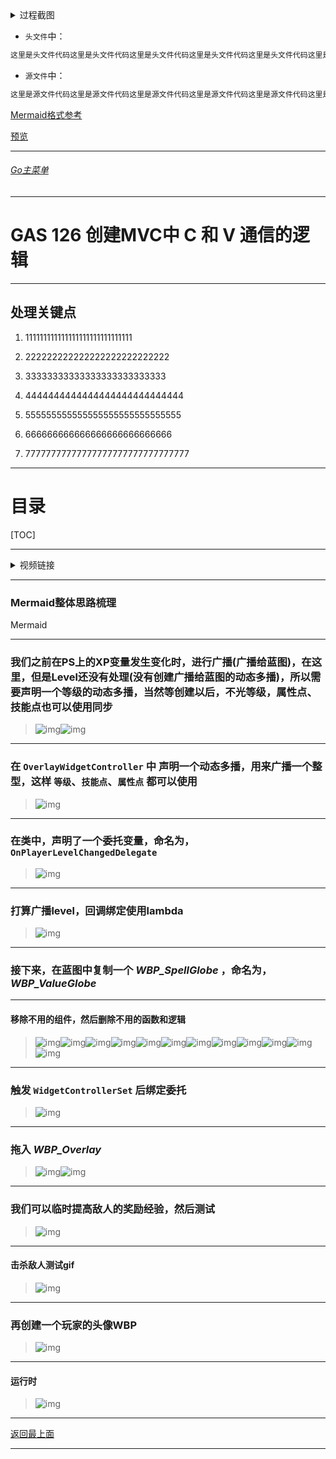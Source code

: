 <details>
<summary>过程截图</summary>

>

------

</details>




+ `头文件`中：
```cpp
这里是头文件代码这里是头文件代码这里是头文件代码这里是头文件代码这里是头文件代码这里是头文件代码
```

+ `源文件`中：
```cpp
这里是源文件代码这里是源文件代码这里是源文件代码这里是源文件代码这里是源文件代码这里是源文件代码
```

[Mermaid格式参考](https://github.com/liyunlong618/LiYunLongKnowledgeLibrary/blob/main/Mermaid%E6%A0%BC%E5%BC%8F%E5%8F%82%E8%80%83.md)

[预览](https://github.com/liyunlong618/LiYunLongKnowledgeLibrary/tree/main/UECPP/Models/GAS/GAS_2_Aura)



___________________________________________________________________________________________
###### [Go主菜单](../MainMenu.md)
___________________________________________________________________________________________

# GAS 126 创建MVC中 C 和 V 通信的逻辑

___________________________________________________________________________________________

## 处理关键点

1. 111111111111111111111111111111

2. 222222222222222222222222222

3. 33333333333333333333333333

4. 4444444444444444444444444444

5. 555555555555555555555555555555

6. 666666666666666666666666666

7. 77777777777777777777777777777777

___________________________________________________________________________________________

# 目录


[TOC]


___________________________________________________________________________________________

<details>
<summary>视频链接</summary>

[13. Showing Level in the HUD_哔哩哔哩_bilibili](https://www.bilibili.com/video/BV1TH4y1L7NP?p=59&vd_source=9e1e64122d802b4f7ab37bd325a89e6c)

------

</details>

___________________________________________________________________________________________

### Mermaid整体思路梳理

Mermaid

___________________________________________________________________________________________

### 我们之前在PS上的XP变量发生变化时，进行广播(广播给蓝图)，在这里，但是Level还没有处理(没有创建广播给蓝图的动态多播)，所以需要声明一个等级的动态多播，当然等创建以后，不光等级，属性点、技能点也可以使用同步

>![img](https://api2.mubu.com/v3/document_image/25165450_31229b15-33e5-4994-c417-8510d6020fcd.png)![img](https://api2.mubu.com/v3/document_image/25165450_a1858ed9-775d-4349-ccd3-a276af6ff37e.png)
------

### 在 `OverlayWidgetController` 中 声明一个动态多播，用来广播一个整型，这样 `等级`、`技能点`、`属性点` 都可以使用

>![img](https://api2.mubu.com/v3/document_image/25165450_64a45ae3-86d9-4b49-eecc-22c1970b1cee.png)
------

### 在类中，声明了一个委托变量，命名为，`OnPlayerLevelChangedDelegate`

>![img](https://api2.mubu.com/v3/document_image/25165450_236b3a67-ac25-4ed3-f891-11ca2d107a0c.png)
------

### 打算广播level，回调绑定使用lambda

>![img](https://api2.mubu.com/v3/document_image/25165450_e6e561a2-c49a-49fb-f0e4-826fba5854c2.png)
------

### 接下来，在蓝图中复制一个 ***WBP_SpellGlobe*** ，命名为， ***WBP_ValueGlobe***
------

#### 移除不用的组件，然后删除不用的函数和逻辑

>![img](https://api2.mubu.com/v3/document_image/25165450_440268dc-f80f-4e28-ff69-a8e2a4c426e1.png)![img](https://api2.mubu.com/v3/document_image/25165450_46b0df99-6169-4458-c7bd-be3cfca551e3.png)![img](https://api2.mubu.com/v3/document_image/25165450_88691c4a-eb5a-4fb3-c5b0-3d776722c85d.png)![img](https://api2.mubu.com/v3/document_image/25165450_66b1d7df-7d06-4626-ef64-38c9b8752be0.png)![img](https://api2.mubu.com/v3/document_image/25165450_fb4fb396-95e2-4af7-d5b6-83bf63601ded.png)![img](https://api2.mubu.com/v3/document_image/25165450_476d8a17-b846-41c0-ac61-8689b29d4871.png)![img](https://api2.mubu.com/v3/document_image/25165450_6c493e10-e23d-4e70-cd80-ba2b329fa16c.png)![img](https://api2.mubu.com/v3/document_image/25165450_455c0d8f-8e24-465b-e14c-d60c8a14a7af.png)![img](https://api2.mubu.com/v3/document_image/25165450_54526ddc-0597-47e4-ee79-fceaf3c31815.png)![img](https://api2.mubu.com/v3/document_image/25165450_9a3221ce-0b05-40d2-b840-cf839770dceb.png)![img](https://api2.mubu.com/v3/document_image/25165450_fff778eb-5273-44bb-c080-befed8457dd7.png)![img](https://api2.mubu.com/v3/document_image/25165450_bb18fd3c-9b0e-4cb9-ef2d-750c3a36614a.png)
------

### 触发 `WidgetControllerSet` 后绑定委托

>![img](https://api2.mubu.com/v3/document_image/25165450_2fd03191-7063-4e13-efcb-98bc62e00490.png)
------

### 拖入 ***WBP_Overlay***

>![img](https://api2.mubu.com/v3/document_image/25165450_320d0353-6dd3-43d6-ce9d-4b0e67c8b7cb.png)![img](https://api2.mubu.com/v3/document_image/25165450_db2d3567-9338-4bca-d536-7fce2f9103b7.png)
------

### 我们可以临时提高敌人的奖励经验，然后测试

>![img](https://api2.mubu.com/v3/document_image/25165450_55d32dce-b7bc-4b4d-97bc-c50f1d3bccbc.png)
------

#### 击杀敌人测试gif

>![img](https://api2.mubu.com/v3/document_image/25165450_b38bbf4f-71f1-4ee4-8662-f4177dbfbb83.png)
------

### 再创建一个玩家的头像WBP

>![img](https://api2.mubu.com/v3/document_image/25165450_a1045bc3-9cc8-4873-8fc5-3a2b1cbadfd0.png)
------

#### 运行时

>![img](https://api2.mubu.com/v3/document_image/25165450_49e165b2-0b1d-4904-e147-1432d6d6bce3.png)


___________________________________________________________________________________________

[返回最上面](#Go主菜单)

___________________________________________________________________________________________